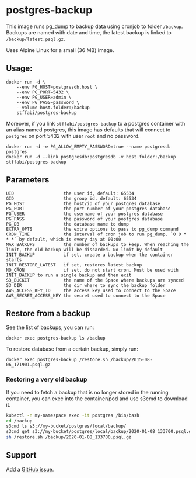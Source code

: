 # postgres-backup

This image runs pg_dump to backup data using cronjob to folder `/backup`. Backups are named with date and time, the latest backup is linked to `/backup/latest.psql.gz`.

Uses Alpine Linux for a small (36 MB) image.

## Usage:

    docker run -d \
        --env PG_HOST=postgresdb.host \
        --env PG_PORT=5432 \
        --env PG_USER=admin \
        --env PG_PASS=password \
        --volume host.folder:/backup
        stffabi/postgres-backup

Moreover, if you link `stffabi/postgres-backup` to a postgres container with an alias named postgres, this image has defaults that will connect to `postgres` on port 5432 with user `root` and no password.

    docker run -d -e PG_ALLOW_EMPTY_PASSWORD=true --name postgresdb postgres
    docker run -d --link postgresdb:postgresdb -v host.folder:/backup stffabi/postgres-backup

## Parameters

    UID                   the user id, default: 65534
    GID                   the group id, default: 65534
    PG_HOST               the host/ip of your postgres database
    PG_PORT               the port number of your postgres database
    PG_USER               the username of your postgres database
    PG_PASS               the password of your postgres database
    PG_DB                 the database name to dump
    EXTRA_OPTS            the extra options to pass to pg_dump command
    CRON_TIME             the interval of cron job to run pg_dump. `0 0 * * *` by default, which is every day at 00:00
    MAX_BACKUPS           the number of backups to keep. When reaching the limit, the old backup will be discarded. No limit by default
    INIT_BACKUP           if set, create a backup when the container starts
    INIT_RESTORE_LATEST   if set, restores latest backup
    NO_CRON               if set, do not start cron. Must be used with INIT_BACKUP to run a single backup and then exit
    S3_BUCKET             the name of the Space where backups are synced
    S3_DIR                the dir where to sync the backup folder
    AWS_ACCESS_KEY_ID     the access key used to connect to the Space
    AWS_SECRET_ACCESS_KEY the secret used to connect to the Space

## Restore from a backup

See the list of backups, you can run:

    docker exec postgres-backup ls /backup

To restore database from a certain backup, simply run:

    docker exec postgres-backup /restore.sh /backup/2015-08-06_171901.psql.gz

### Restoring a very old backup

If you need to fetch a backup that is no longer stored in the running container, you can exec into the container/pod and use s3cmd to download it.

```bash
kubectl -n my-namespace exec -it postgres /bin/bash
cd /backup
s3cmd ls s3://my-bucket/postgres/local/backup/
s3cmd get s3://my-bucket/postgres/local/backup/2020-01-08_133700.psql.gz
sh /restore.sh /backup/2020-01-08_133700.psql.gz
```

## Support

Add a [GitHub issue](https://github.com/stffabi/docker-postgres-backup/issues).
